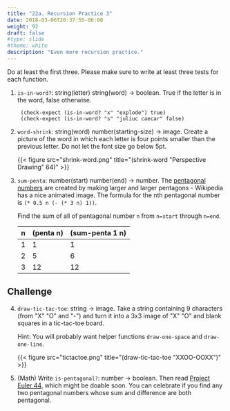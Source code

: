 ```yaml
---
title: "22a. Recursion Practice 3"
date: 2018-03-06T20:37:55-06:00
weight: 92
draft: false
#type: slide
#theme: white
description: "Even more recursion practice."
---
```


Do at least the first three. 
Please make sure to write at least three tests for each function.

1. `is-in-word?`: string(letter) string(word) -> boolean. True if the letter is in the word, false otherwise.

        (check-expect (is-in-word? "x" "explode") true)
        (check-expect (is-in-word? "s" "juliuc caecar" false)

2. `word-shrink`: string(word) number(starting-size) -> image. Create a picture of the word in which each letter is four points smaller than the previous letter. Do not let the font size go below 5pt.

     {{< figure src="shrink-word.png" title="(shrink-word \"Perspective Drawing\" 64)" >}}

3. `sum-penta`: number(start) number(end) -> number. The [pentagonal numbers](https://en.wikipedia.org/wiki/Pentagonal_number) are created by making larger and larger pentagons - Wikipedia has a nice animated image. The formula for the nth pentagonal number is `(* 0.5 n (- (* 3 n) 1))`. 

    Find the sum of all of pentagonal number `n` from `n=start` through `n=end`. 
    
    | n | (penta n) | (sum-penta 1 n) |
    |---|-----------|-----------------|
    | 1 | 1         |     1           |
    | 2 | 5         |     6           |
    | 3 | 12        |    12           |
     
## Challenge

4. `draw-tic-tac-toe`: string -> image. Take a string containing 9 characters (from "X" "O" and "-") and turn it into a 3x3 image of "X" "O" and blank squares in a tic-tac-toe board.

    Hint: You will probably want helper functions `draw-one-space` and `draw-one-line`. 

    {{< figure src="tictactoe.png" title="(draw-tic-tac-toe \"XXOO-OOXX\")" >}}


5. (Math) Write `is-pentagonal?`: number -> boolean. Then read [Project Euler 44](https://projecteuler.net/index.php?section=problems&id=44), which might be doable soon. You can celebrate if you find any two pentagonal numbers whose sum and difference are both pentagonal.


